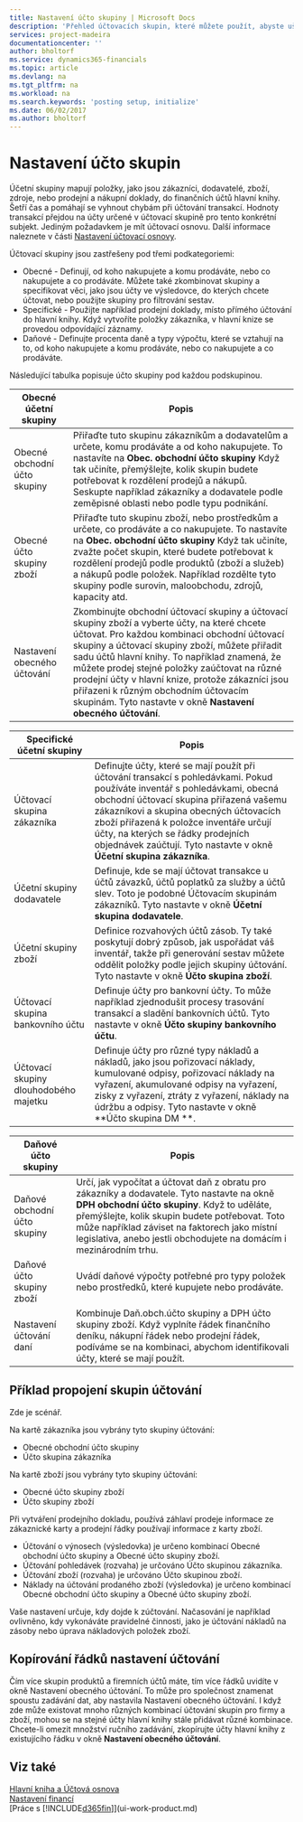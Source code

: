 ```yaml
---
title: Nastavení účto skupiny | Microsoft Docs
description: 'Přehled účtovacích skupin, které můžete použít, abyste ušetřili čas a vyhnuli se chybám při účtování transakcí.'
services: project-madeira
documentationcenter: ''
author: bholtorf
ms.service: dynamics365-financials
ms.topic: article
ms.devlang: na
ms.tgt_pltfrm: na
ms.workload: na
ms.search.keywords: 'posting setup, initialize'
ms.date: 06/02/2017
ms.author: bholtorf
---
```

# <a name="setting-up-posting-groups"></a>Nastavení účto skupin
Účetní skupiny mapují položky, jako jsou zákazníci, dodavatelé, zboží, zdroje, nebo prodejní a nákupní doklady, do finančních účtů hlavní knihy. Šetří čas a pomáhají se vyhnout chybám při účtování transakcí. Hodnoty transakcí přejdou na účty určené v účtovací skupině pro tento konkrétní subjekt. Jediným požadavkem je mít účtovací osnovu. Další informace naleznete v části [Nastavení účtovací osnovy](finance-setup-chart-accounts.md).  

Účtovací skupiny jsou zastřešeny pod třemi podkategoriemi:  

* Obecné - Definují, od koho nakupujete a komu prodáváte, nebo co nakupujete a co prodáváte. Můžete také zkombinovat skupiny a specifikovat věci, jako jsou účty ve výsledovce, do kterých chcete účtovat, nebo použijte skupiny pro filtrování sestav.  
* Specifické - Použijte například prodejní doklady, místo přímého účtování do hlavní knihy. Když vytvoříte položky zákazníka, v hlavní knize se provedou odpovídající záznamy.  
* Daňové - Definujte procenta daně a typy výpočtu, které se vztahují na to, od koho nakupujete a komu prodáváte, nebo co nakupujete a co prodáváte.

Následující tabulka popisuje účto skupiny pod každou podskupinou.  

| Obecné účetní skupiny | Popis |
| --- | --- |
| Obecné obchodní účto skupiny |Přiřaďte tuto skupinu zákazníkům a dodavatelům a určete, komu prodáváte a od koho nakupujete. To nastavíte na **Obec. obchodní účto skupiny** Když tak učiníte, přemýšlejte, kolik skupin budete potřebovat k rozdělení prodejů a nákupů. Seskupte například zákazníky a dodavatele podle zeměpisné oblasti nebo podle typu podnikání. |
| Obecné účto skupiny zboží |Přiřaďte tuto skupinu zboží, nebo prostředkům a určete, co prodáváte a co nakupujete. To nastavíte na **Obec. obchodní účto skupiny** Když tak učiníte, zvažte počet skupin, které budete potřebovat k rozdělení prodejů podle produktů (zboží a služeb) a nákupů podle položek. Například rozdělte tyto skupiny podle surovin, maloobchodu, zdrojů, kapacity atd. |
| Nastavení obecného účtování |Zkombinujte obchodní účtovací skupiny a účtovací skupiny zboží a vyberte účty, na které chcete účtovat. Pro každou kombinaci obchodní účtovací skupiny a účtovací skupiny zboží, můžete přiřadit sadu účtů hlavní knihy. To například znamená, že můžete prodej stejné položky zaúčtovat na různé prodejní účty v hlavní knize, protože zákazníci jsou přiřazeni k různým obchodním účtovacím skupinám. Tyto nastavte v okně **Nastavení obecného účtování**. |

| Specifické účetní skupiny | Popis |
| --- | --- |
| Účtovací skupina zákazníka |Definujte účty, které se mají použít při účtování transakcí s pohledávkami. Pokud používáte inventář s pohledávkami, obecná obchodní účtovací skupina přiřazená vašemu zákazníkovi a skupina obecných účtovacích zboží přiřazená k položce inventáře určují účty, na kterých se řádky prodejních objednávek zaúčtují. Tyto nastavte v okně **Účetní skupina zákazníka**. |
| Účetní skupiny dodavatele |Definuje, kde se mají účtovat transakce u účtů závazků, účtů poplatků za služby a účtů slev. Toto je podobné Účtovacím skupinám zákazníků. Tyto nastavte v okně **Účetní skupina dodavatele**. |
| Účetní skupiny zboží |Definice rozvahových účtů zásob. Ty také poskytují dobrý způsob, jak uspořádat váš inventář, takže při generování sestav můžete oddělit položky podle jejich skupiny účtování. Tyto nastavte v okně **Účto skupina zboží**. |
| Účtovací skupina bankovního účtu |Definuje účty pro bankovní účty. To může například zjednodušit procesy trasování transakcí a sladění bankovních účtů. Tyto nastavte v okně **Účto skupiny bankovního účtu**. |
| Účtovací skupiny dlouhodobého majetku |Definuje účty pro různé typy nákladů a nákladů, jako jsou pořizovací náklady, kumulované odpisy, pořizovací náklady na vyřazení, akumulované odpisy na vyřazení, zisky z vyřazení, ztráty z vyřazení, náklady na údržbu a odpisy. Tyto nastavte v okně **Účto skupina DM **. |

| Daňové účto skupiny | Popis |
| --- | --- |
| Daňové obchodní účto skupiny |Určí, jak vypočítat a účtovat daň z obratu pro zákazníky a dodavatele. Tyto nastavte na okně **DPH obchodní účto skupiny**. Když to uděláte, přemýšlejte, kolik skupin budete potřebovat. Toto může například záviset na faktorech jako místní legislativa, anebo jestli obchodujete na domácím i mezinárodním trhu. |
| Daňové účto skupiny zboží |Uvádí daňové výpočty potřebné pro typy položek nebo prostředků, které kupujete nebo prodáváte. |
| Nastavení účtování daní |Kombinuje Daň.obch.účto skupiny a DPH účto skupiny zboží. Když vyplníte řádek finančního deníku, nákupní řádek nebo prodejní řádek, podíváme se na kombinaci, abychom identifikovali účty, které se mají použít. |

## <a name="example-of-linking-posting-groups"></a>Příklad propojení skupin účtování
Zde je scénář.  

Na kartě zákazníka jsou vybrány tyto skupiny účtování:  

* Obecné obchodní účto skupiny
* Účto skupina zákazníka  

Na kartě zboží jsou vybrány tyto skupiny účtování:  

* Obecné účto skupiny zboží  
* Účto skupiny zboží  

Při vytváření prodejního dokladu, používá záhlaví prodeje informace ze zákaznické karty a prodejní řádky používají informace z karty zboží.  

* Účtování o výnosech (výsledovka) je určeno kombinací Obecné obchodní účto skupiny a Obecné účto skupiny zboží.  
* Účtování pohledávek (rozvaha) je určováno Účto skupinou zákazníka.  
* Účtování zboží (rozvaha) je určováno Účto skupinou zboží.  
* Náklady na účtování prodaného zboží (výsledovka) je určeno kombinací Obecné obchodní účto skupiny a Obecné účto skupiny zboží.  

Vaše nastavení určuje, kdy dojde k zúčtování. Načasování je například ovlivněno, kdy vykonáváte pravidelné činnosti, jako je účtování nákladů na zásoby nebo úprava nákladových položek zboží.

## <a name="copying-posting-setup-lines"></a>Kopírování řádků nastavení účtování
Čím více skupin produktů a firemních účtů máte, tím více řádků uvidíte v okně Nastavení obecného účtování. To může pro společnost znamenat spoustu zadávání dat, aby nastavila Nastavení obecného účtování. I když zde může existovat mnoho různých kombinací účtování skupin pro firmy a zboží, mohou se na stejné účty hlavní knihy stále přidávat různé kombinace. Chcete-li omezit množství ručního zadávání, zkopírujte účty hlavní knihy z existujícího řádku v okně **Nastavení obecného účtování**.

## <a name="see-also"></a>Viz také
[Hlavní kniha a Účtová osnova](finance-general-ledger.md)  
[Nastavení financí](finance-setup-finance.md)  
[Práce s [!INCLUDE[d365fin](includes/d365fin_md.md)]](ui-work-product.md)
